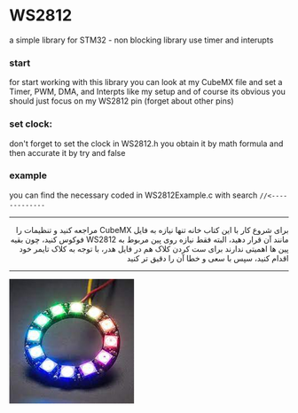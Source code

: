 # WS2812
a simple library for STM32 - non blocking library use timer and interupts

<h3>start</h3>
<p>
for start working with this library
you can look at my CubeMX file and set a Timer, PWM, DMA, and Interpts like my setup
and of course its obvious you should just focus on my WS2812 pin (forget about other pins)
</p>

<h3>set clock:</h3>
<p>
don't forget to set the clock in WS2812.h
you obtain it by math formula and then accurate it by try and false
</p>

<h3>example</h3>
<p>
  you can find the necessary coded in WS2812Example.c
  with search <code>//<-------------</code>
</p>

<hr>
<p dir="rtl">
برای شروع کار با این کتاب خانه تنها نیازه به فایل CubeMX مراجعه کنید
و تنظیمات را مانند آن قرار دهید، البته فقط نیازه روی پین مربوط به 
WS2812
فوکوس کنید، چون بقیه پین ها اهمیتی ندارند
برای ست کردن کلاک هم در فایل هدر، با توجه به کلاک تایمر خود اقدام کنید، سپس با سعی و خطا آن را دقیق تر کنید
</p>

<hr>
<img src="WS2812.jpg" style="align:center;" title="WS2812" alt="WS2812">
